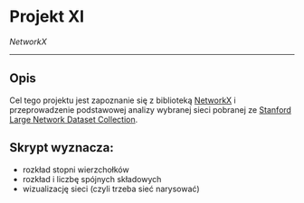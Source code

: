 # Projekt XI
*NetworkX*

---

## Opis

Cel tego projektu jest zapoznanie się z biblioteką [NetworkX](https://networkx.org/) i przeprowadzenie podstawowej analizy wybranej sieci pobranej ze [Stanford Large Network Dataset Collection](https://snap.stanford.edu/data/).

## Skrypt wyznacza:

- rozkład stopni wierzchołków
- rozkład i liczbę spójnych składowych
- wizualizację sieci (czyli trzeba sieć narysować)


